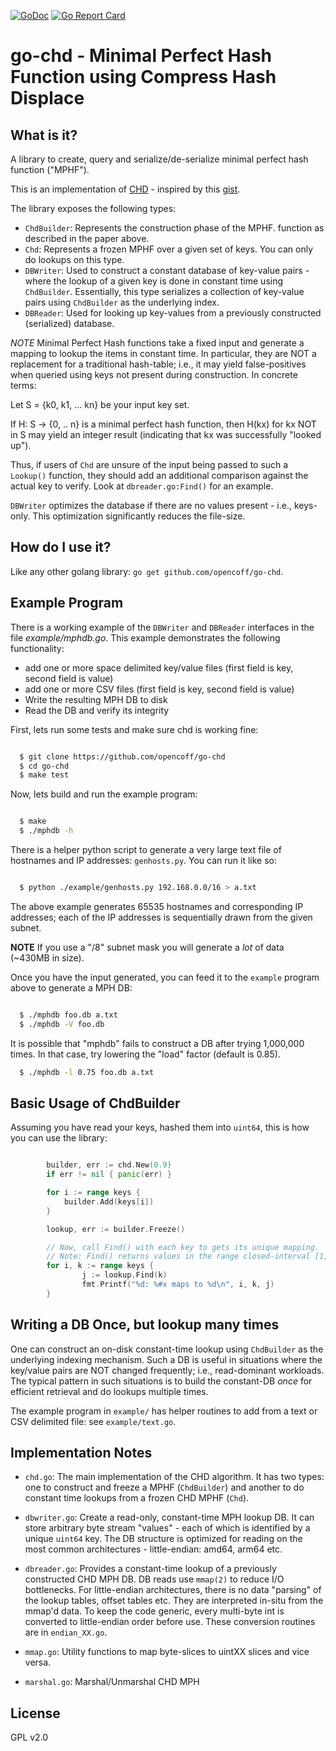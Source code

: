 [![GoDoc](https://godoc.org/github.com/opencoff/go-chd?status.svg)](https://godoc.org/github.com/opencoff/go-chd)
[![Go Report Card](https://goreportcard.com/badge/github.com/opencoff/go-chd)](https://goreportcard.com/report/github.com/opencoff/go-chd)

# go-chd - Minimal Perfect Hash Function using Compress Hash Displace

## What is it?
A library to create, query and serialize/de-serialize minimal perfect hash function ("MPHF").

This is an implementation of [CHD](http://cmph.sourceforge.net/papers/esa09.pdf) -
inspired by this [gist](https://gist.github.com/pervognsen/b21f6dd13f4bcb4ff2123f0d78fcfd17).

The library exposes the following types:

- `ChdBuilder`: Represents the construction phase of the MPHF.
  function as described in the paper above.
- `Chd`: Represents a frozen MPHF over a given set of keys. You can only
  do lookups on this type.
- `DBWriter`: Used to construct a constant database of key-value
  pairs - where the lookup of a given key is done in constant time
  using `ChdBuilder`. Essentially, this type serializes a collection
  of key-value pairs using `ChdBuilder` as the underlying index.
- `DBReader`: Used for looking up key-values from a previously
  constructed (serialized) database.

*NOTE* Minimal Perfect Hash functions take a fixed input and
generate a mapping to lookup the items in constant time. In
particular, they are NOT a replacement for a traditional hash-table;
i.e., it may yield false-positives when queried using keys not
present during construction. In concrete terms:

   Let S = {k0, k1, ... kn}  be your input key set.

   If H: S -> {0, .. n} is a minimal perfect hash function, then
   H(kx) for kx NOT in S may yield an integer result (indicating
   that kx was successfully "looked up").

Thus, if users of `Chd` are unsure of the input being passed to such a
`Lookup()` function, they should add an additional comparison against
the actual key to verify. Look at `dbreader.go:Find()` for an
example.

`DBWriter` optimizes the database if there are no values present -
i.e., keys-only. This optimization significantly reduces the
file-size.


## How do I use it?
Like any other golang library: `go get github.com/opencoff/go-chd`.

## Example Program
There is a working example of the `DBWriter` and `DBReader` interfaces in the
file *example/mphdb.go*. This example demonstrates the following functionality:

- add one or more space delimited key/value files (first field is key, second
  field is value)
- add one or more CSV files (first field is key, second field is value)
- Write the resulting MPH DB to disk
- Read the DB and verify its integrity

First, lets run some tests and make sure chd is working fine:

```sh

  $ git clone https://github.com/opencoff/go-chd
  $ cd go-chd
  $ make test

```

Now, lets build and run the example program:
```sh

  $ make
  $ ./mphdb -h
```

There is a helper python script to generate a very large text file of
hostnames and IP addresses: `genhosts.py`. You can run it like so:

```sh

  $ python ./example/genhosts.py 192.168.0.0/16 > a.txt
```

The above example generates 65535 hostnames and corresponding IP addresses; each of the
IP addresses is sequentially drawn from the given subnet.

**NOTE** If you use a "/8" subnet mask you will generate a _lot_ of data (~430MB in size).

Once you have the input generated, you can feed it to the `example` program above to generate
a MPH DB:
```sh

  $ ./mphdb foo.db a.txt
  $ ./mphdb -V foo.db
```

It is possible that "mphdb" fails to construct a DB after trying 1,000,000 times. In that case,
try lowering the "load" factor (default is 0.85).

```sh
  $ ./mphdb -l 0.75 foo.db a.txt
```

## Basic Usage of ChdBuilder
Assuming you have read your keys, hashed them into `uint64`, this is how you can use the library:

```go

        builder, err := chd.New(0.9)
        if err != nil { panic(err) }

        for i := range keys {
            builder.Add(keys[i])
        }

        lookup, err := builder.Freeze()

        // Now, call Find() with each key to gets its unique mapping.
        // Note: Find() returns values in the range closed-interval [1, len(keys)]
        for i, k := range keys {
                j := lookup.Find(k)
                fmt.Printf("%d: %#x maps to %d\n", i, k, j)
        }

```

## Writing a DB Once, but lookup many times
One can construct an on-disk constant-time lookup using `ChdBuilder` as
the underlying indexing mechanism. Such a DB is useful in situations
where the key/value pairs are NOT changed frequently; i.e.,
read-dominant workloads. The typical pattern in such situations is
to build the constant-DB _once_ for efficient retrieval and do
lookups multiple times.

The example program in `example/` has helper routines to add from a
text or CSV delimited file: see `example/text.go`.

## Implementation Notes

* `chd.go`: The main implementation of the CHD algorithm. It has two
  types: one to construct and freeze a MPHF (`ChdBuilder`) and
  another to do constant time lookups from a frozen CHD MPHF
  (`Chd`).

* `dbwriter.go`: Create a read-only, constant-time MPH lookup DB. It 
  can store arbitrary byte stream "values" - each of which is
  identified by a unique `uint64` key. The DB structure is optimized
  for reading on the most common architectures - little-endian:
  amd64, arm64 etc.

* `dbreader.go`: Provides a constant-time lookup of a previously
  constructed CHD MPH DB. DB reads use `mmap(2)` to reduce I/O
  bottlenecks. For little-endian architectures, there is no data
  "parsing" of the lookup tables, offset tables etc. They are 
  interpreted in-situ from the mmap'd data. To keep the code
  generic, every multi-byte int is converted to little-endian order
  before use. These conversion routines are in `endian_XX.go`.

* `mmap.go`: Utility functions to map byte-slices to uintXX slices
  and vice versa.

* `marshal.go`: Marshal/Unmarshal CHD MPH

## License
GPL v2.0
